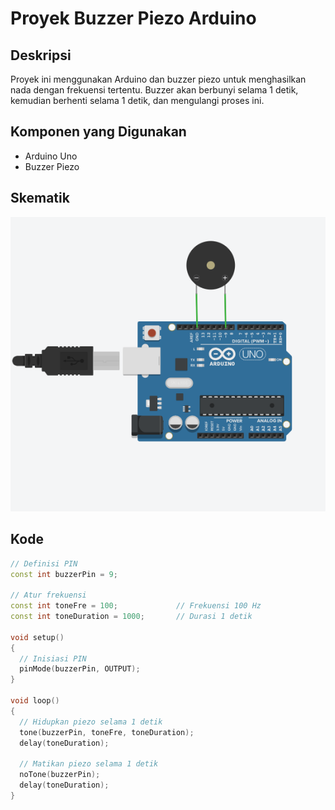 # Proyek Buzzer Piezo Arduino

## Deskripsi
Proyek ini menggunakan Arduino dan buzzer piezo untuk menghasilkan nada dengan frekuensi tertentu. Buzzer akan berbunyi selama 1 detik, kemudian berhenti selama 1 detik, dan mengulangi proses ini.

## Komponen yang Digunakan
- Arduino Uno
- Buzzer Piezo

## Skematik
![Schematic Diagram](./Scematic.png)  <!-- Jika ada gambar skematik dari Tinkercad -->

## Kode
```cpp
// Definisi PIN
const int buzzerPin = 9;

// Atur frekuensi
const int toneFre = 100;             // Frekuensi 100 Hz
const int toneDuration = 1000;       // Durasi 1 detik

void setup()
{
  // Inisiasi PIN
  pinMode(buzzerPin, OUTPUT);
}

void loop()
{
  // Hidupkan piezo selama 1 detik
  tone(buzzerPin, toneFre, toneDuration);
  delay(toneDuration);
  
  // Matikan piezo selama 1 detik
  noTone(buzzerPin);
  delay(toneDuration);
}
